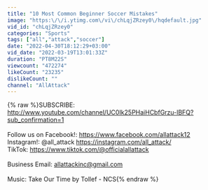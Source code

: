 ```yaml
---
title: "10 Most Common Beginner Soccer Mistakes"
image: "https:\/\/i.ytimg.com\/vi\/chLqjZRzey0\/hqdefault.jpg"
vid_id: "chLqjZRzey0"
categories: "Sports"
tags: ["all","attack","soccer"]
date: "2022-04-30T18:12:29+03:00"
vid_date: "2022-03-19T13:01:33Z"
duration: "PT8M22S"
viewcount: "472274"
likeCount: "23235"
dislikeCount: ""
channel: "AllAttack"
---
```

{% raw %}SUBSCRIBE: <a rel="nofollow" target="blank" href="http://www.youtube.com/channel/UC0Ik25PHaiHCbfGrzu-lBFQ?sub_confirmation=1">http://www.youtube.com/channel/UC0Ik25PHaiHCbfGrzu-lBFQ?sub_confirmation=1</a><br /><br />Follow us on Facebook!: <a rel="nofollow" target="blank" href="https://www.facebook.com/allattack12">https://www.facebook.com/allattack12</a> <br />Instagram!: @all_attack <a rel="nofollow" target="blank" href="https://instagram.com/all_attack/">https://instagram.com/all_attack/</a><br />TikTok: <a rel="nofollow" target="blank" href="https://www.tiktok.com/@officialallattack">https://www.tiktok.com/@officialallattack</a><br /><br />Business Email: allattackinc@gmail.com<br /><br />Music: Take Our Time by Tollef - NCS{% endraw %}
